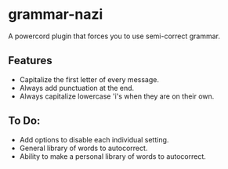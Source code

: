 # grammar-nazi
A powercord plugin that forces you to use semi-correct grammar.

## Features
* Capitalize the first letter of every message.
* Always add punctuation at the end.
* Always capitalize lowercase 'i's when they are on their own.

## To Do:
* Add options to disable each individual setting.
* General library of words to autocorrect.
* Ability to make a personal library of words to autocorrect.
